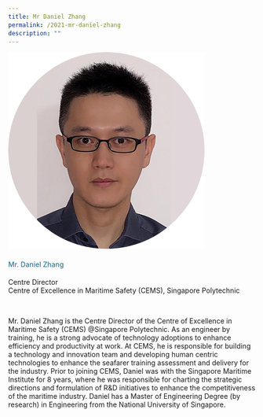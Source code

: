```yaml
---
title: Mr Daniel Zhang
permalink: /2021-mr-daniel-zhang
description: ""
---
```



<div class="row">
            <div class="col is-3">
              <img src="images/speakers/Daniel-Zhang.png">
            </div>
            <div class="col is-9 speaker-details">
              <h4>Mr. Daniel Zhang</h4>
<p>Centre Director<br>
Centre of Excellence in Maritime Safety (CEMS), Singapore Polytechnic</p><br>
<p>Mr. Daniel Zhang is the Centre Director of the Centre of Excellence in Maritime Safety (CEMS) @Singapore Polytechnic. As an engineer by training, he is a strong advocate of technology adoptions to enhance efficiency and productivity at work. At CEMS, he is responsible for building a technology and innovation team and developing human centric technologies to enhance the seafarer training assessment and delivery for the industry. Prior to joining CEMS, Daniel was with the Singapore Maritime Institute for 8 years, where he was responsible for charting the strategic directions and formulation of R&D initiatives to enhance the competitiveness of the maritime industry. Daniel has a Master of Engineering Degree (by research) in Engineering from the National University of Singapore.</p>
            </div>
          </div> 
					
<style type="text/css"> 
    .is-left{
      text-align: left;
    }
    h4{
      font-weight: 500; 
      color: #337B9A !important;
    }
     .speaker-details p { text-align: justified; }
  </style>